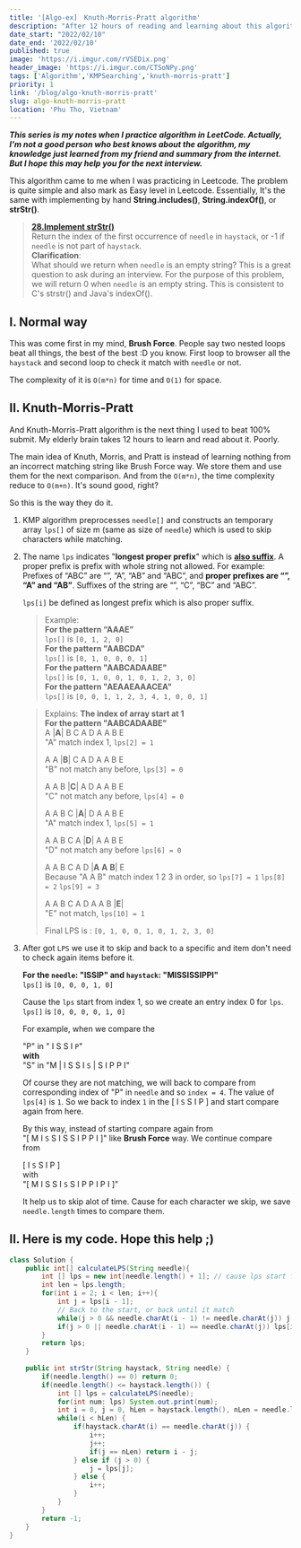 ```yaml
---
title: '[Algo-ex]　Knuth-Morris-Pratt algorithm'
description: "After 12 hours of reading and learning about this algorithm, I want to write a note about it, to conclude my knowledge and save my time for the future."
date_start: "2022/02/10"
date_end: '2022/02/10'
published: true
image: 'https://i.imgur.com/rVSEDix.png'
header_image: 'https://i.imgur.com/CTSoNPy.png'
tags: ['Algorithm','KMPSearching','knuth-morris-pratt']
priority: 1
link: '/blog/algo-knuth-morris-pratt'
slug: algo-knuth-morris-pratt
location: 'Phu Tho, Vietnam'
---
```


_**This series is my notes when I practice algorithm in LeetCode. Actually, I'm not a good person who best knows about the algorithm, my knowledge just learned from my friend and summary from the internet. But I hope this may help you for the next interview.**_

This algorithm came to me when I was practicing in Leetcode. The problem is quite simple and also mark as Easy level in Leetcode. Essentially, It's the same with implementing by hand **String.includes()**, **String.indexOf()**, or **strStr()**.

>[**28.Implement strStr()**][1]  
Return the index of the first occurrence of `needle` in `haystack`, or -1 if `needle` is not part of `haystack`.  
**Clarification**:  
What should we return when `needle` is an empty string? This is a great question to ask during an interview.
For the purpose of this problem, we will return 0 when `needle` is an empty string. This is consistent to C's strstr() and Java's indexOf().

## I. Normal way

This was come first in my mind, **Brush Force**. People say two nested loops beat all things, the best of the best :D you know. First loop to browser all the `haystack` and second loop to check it match with `needle` or not.

The complexity of it is `O(m*n)` for time and `O(1)` for space.


## II. Knuth-Morris-Pratt

And Knuth-Morris-Pratt algorithm is the next thing I used to beat 100% submit. My elderly brain takes 12 hours to learn and read about it. Poorly.

The main idea of Knuth, Morris, and Pratt is instead of learning nothing from an incorrect matching string like Brush Force way. We store them and use them for the next comparison. And from the `O(m*n)`, the time complexity reduce to `O(m+n)`. It's sound good, right?

So this is the way they do it.

1. KMP algorithm preprocesses `needle[]` and constructs an temporary array `lps[]` of size m (same as size of `needle`) which is used to skip characters while matching.

2. The name `lps` indicates "**longest proper prefix**" which is <ins>**also suffix**</ins>. A proper prefix is prefix with whole string not allowed.
   For example:  
   Prefixes of “ABC” are “”, “A”, “AB” and “ABC”, and **proper prefixes are “”, “A” and “AB”**.
   Suffixes of the string are “”, “C”, “BC” and “ABC”.  

   `lps[i]` be defined as longest prefix which is also proper suffix.  
    >Example:  
    **For the pattern “AAAE”**  
    `lps[]` is `[0, 1, 2, 0]`  
    **For the pattern "AABCDA"**  
    `lps[]` is `[0, 1, 0, 0, 0, 1]`  
    **For the pattern "AABCADAABE"**  
    `lps[]` is `[0, 1, 0, 0, 1, 0, 1, 2, 3, 0]`  
    **For the pattern "AEAAEAAACEA"**  
    `lps[]` is `[0, 0, 1, 1, 2, 3, 4, 1, 0, 0, 1]`  

    >Explains: **The index of array start at 1**  
    **For the pattern "AABCADAABE"**  
    A |**A**| B C A D A A B E  
    "A" match index 1, `lps[2] = 1`
    >
    >A A |**B**| C A D A A B E  
    "B" not match any before, `lps[3] = 0`
    >
    >A A B |**C**| A D A A B E  
    "C" not match any before, `lps[4] = 0`
    >
    >A A B C |**A**| D A A B E  
    "A" match index 1, `lps[5] = 1`
    >
    >A A B C A |**D**| A A B E  
    "D" not match any before `lps[6] = 0`
    >
    >A A B C A D |**A** **A** **B**| E  
    Because "A A B" match index 1 2 3 in order,  so `lps[7] = 1` `lps[8] = 2` `lps[9] = 3`
    >
    >A A B C A D A A B |**E**|  
    "E" not match, `lps[10] = 1`
    >
    >Final LPS is : `[0, 1, 0, 0, 1, 0, 1, 2, 3, 0]`  

3. After got `LPS` we use it to skip and back to a specific and item don't need to check again items before it.

    **For the `needle`: "ISSIP" and `haystack`: "MISSISSIPPI"**  
    `lps[]` is `[0, 0, 0, 1, 0]`  

    Cause the `lps` start from index 1, so we create an entry index 0 for `lps`.  
    `lps[]` is `[0, 0, 0, 0, 1, 0]`

    For example, when we compare the  
    
    "P" in " I S S I `P`"  
    **with**  
    "S" in "M | I S S I `S` | S I P P I"

    Of course they are not matching, we will back to compare from corresponding index of "P" in `needle` and so `index = 4`.
    The value of `lps[4]` is `1`. So we back to index `1` in the [ I `S` S I P ] and start compare again from here.

    By this way, instead of starting compare again from  
    "[ M I `S` S I S S I P P I ]" like **Brush Force** way. We continue compare from  

    [ I `S` S I P ]  
    with  
    "[ M I S S I `S` S I P P I P I ]"

    It help us to skip alot of time. Cause for each character we skip, we save `needle.length` times to compare them.

## II. Here is my code. Hope this help ;) 

```java
class Solution {
    public int[] calculateLPS(String needle){
        int [] lps = new int[needle.length() + 1]; // cause lps start from 1;
        int len = lps.length;
        for(int i = 2; i < len; i++){
            int j = lps[i - 1];
            // Back to the start, or back until it match
            while(j > 0 && needle.charAt(i - 1) != needle.charAt(j)) j = lps[j];
            if(j > 0 || needle.charAt(i - 1) == needle.charAt(j)) lps[i] = j + 1;
        }
        return lps;
    }
    
    public int strStr(String haystack, String needle) {
        if(needle.length() == 0) return 0;
        if(needle.length() <= haystack.length()) {
            int [] lps = calculateLPS(needle);
            for(int num: lps) System.out.print(num);
            int i = 0, j = 0, hLen = haystack.length(), nLen = needle.length();
            while(i < hLen) {
                if(haystack.charAt(i) == needle.charAt(j)) {
                    i++;
                    j++;
                    if(j == nLen) return i - j;
                } else if (j > 0) {
                    j = lps[j];
                } else {
                    i++;
                }
            }
        }
        return -1;
    }
}
```

[1]: https://leetcode.com/problems/implement-strstr/
